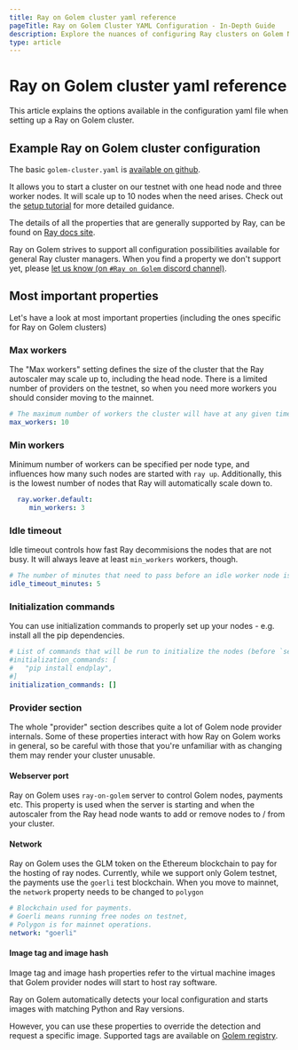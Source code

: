 ```yaml
---
title: Ray on Golem cluster yaml reference 
pageTitle: Ray on Golem Cluster YAML Configuration - In-Depth Guide
description: Explore the nuances of configuring Ray clusters on Golem Network, including worker nodes, idle timeout, and provider settings.
type: article 
---
```


# Ray on Golem cluster yaml reference

This article explains the options available in the configuration yaml file when setting up a Ray on Golem cluster.

## Example Ray on Golem cluster configuration

The basic `golem-cluster.yaml` is [available on github](https://github.com/golemfactory/golem-ray/blob/main/golem-cluster.yaml).

It allows you to start a cluster on our testnet with one head node and three worker nodes. It will scale up to 10 nodes when the need arises. Check out the [setup tutorial](/docs/creators/ray/setup-tutorial) for more detailed guidance.

The details of all the properties that are generally supported by Ray, can be found on [Ray docs site](https://docs.ray.io/en/latest/cluster/vms/references/ray-cluster-configuration.html).

Ray on Golem strives to support all configuration possibilities available for general Ray cluster managers. 
When you find a property we don't support yet, please [let us know (on `#Ray on Golem` discord channel)](https://chat.golem.network/).

## Most important properties

Let's have a look at most important properties (including the ones specific for Ray on Golem clusters)

### Max workers

The "Max workers" setting defines the size of the cluster that the Ray autoscaler may scale up to, including the head node.
There is a limited number of providers on the testnet, so when you need more workers you should consider moving to the mainnet.


```yaml
# The maximum number of workers the cluster will have at any given time
max_workers: 10
```

### Min workers

Minimum number of workers can be specified per node type, and influences how many such nodes are started with `ray up`.
Additionally, this is the lowest number of nodes that Ray will automatically scale down to.

```yaml
  ray.worker.default:
     min_workers: 3
```


### Idle timeout 

Idle timeout controls how fast Ray decommisions the nodes that are not busy. It will always leave at least `min_workers` workers, though.

```yaml
# The number of minutes that need to pass before an idle worker node is removed by the Autoscaler
idle_timeout_minutes: 5
```

### Initialization commands

You can use initialization commands to properly set up your nodes - e.g. install all the pip dependencies.

```yaml
# List of commands that will be run to initialize the nodes (before `setup_commands`)
#initialization_commands: [
#   "pip install endplay", 
#]
initialization_commands: []
```

### Provider section

The whole "provider" section describes quite a lot of Golem node provider internals. 
Some of these properties interact with how Ray on Golem works in general, so be careful with those that you're unfamiliar with as changing them may render your cluster unusable.

#### Webserver port

Ray on Golem uses `ray-on-golem` server to control Golem nodes, payments etc. This property is used when the server is starting and when the autoscaler from the Ray head node wants to add or remove nodes to / from your cluster.

#### Network

Ray on Golem uses the GLM token on the Ethereum blockchain to pay for the hosting of ray nodes.
Currently, while we support only Golem testnet, the payments use the `goerli` test blockchain.
When you move to mainnet, the `network` property needs to be changed to `polygon`

```yaml
# Blockchain used for payments. 
# Goerli means running free nodes on testnet, 
# Polygon is for mainnet operations.
network: "goerli"
```

#### Image tag and image hash

Image tag and image hash properties refer to the virtual machine images that Golem provider nodes will start to host ray software.

Ray on Golem automatically detects your local configuration and starts images with matching Python and Ray versions.

However, you can use these properties to override the detection and request a specific image. Supported tags are available on [Golem registry](https://registry.golem.network/explore/golem/ray-on-golem).
